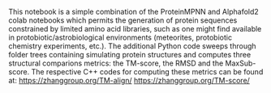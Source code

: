 This notebook is a simple combination of the ProteinMPNN and Alphafold2 colab notebooks which permits the generation of 
protein sequences constrained by limited amino acid libraries, such as one might find available in protobiotic/astrobiological
environments (meteorites, protobiotic chemistry experiments, etc.). The additional Python code sweeps through folder trees
containing simulating protein structures and computes three structural comparions metrics: the TM-score, the RMSD and the
MaxSub-score. The respective C++ codes for computing these metrics can be found at:
https://zhanggroup.org/TM-align/
https://zhanggroup.org/TM-score/
